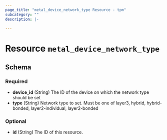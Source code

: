 ```yaml
---
page_title: "metal_device_network_type Resource - tpm"
subcategory: ""
description: |-
  
---
```


# Resource `metal_device_network_type`





## Schema

### Required

- **device_id** (String) The ID of the device on which the network type should be set
- **type** (String) Network type to set. Must be one of layer3, hybrid, hybrid-bonded, layer2-individual, layer2-bonded

### Optional

- **id** (String) The ID of this resource.


